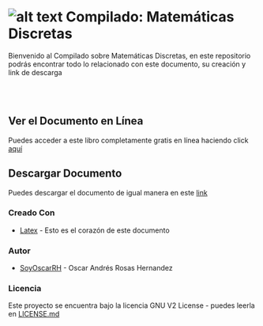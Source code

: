 # ![alt text](https://secure.gravatar.com/blavatar/4560c02ab420ca3cefc52ab44e8aefc1?s=114) Compilado: Matemáticas Discretas

Bienvenido al Compilado sobre Matemáticas Discretas, en este repositorio
podrás encontrar todo lo relacionado con este documento, su creación y link de descarga

<br><br>

## Ver el Documento en Línea

Puedes acceder a este libro completamente gratis en línea haciendo click [aquí](MatematicasDiscretas.pdf) 

## Descargar Documento

Puedes descargar el documento de igual manera en este [link](https://compilandoconocimiento.com/biblioteca/#Discretas) 

### Creado Con

* [Latex](https://www.latex-project.org/) - Esto es el corazón de este documento

### Autor

* [SoyOscarRH](https://github.com/SoyOscarRH) - Oscar Andrés Rosas Hernandez

### Licencia

Este proyecto se encuentra bajo la licencia  GNU V2 License - puedes leerla en [LICENSE.md](LICENSE.md)

<br><br>
